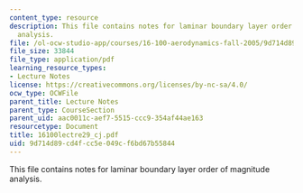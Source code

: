 ```yaml
---
content_type: resource
description: This file contains notes for laminar boundary layer order of magnitude
  analysis.
file: /ol-ocw-studio-app/courses/16-100-aerodynamics-fall-2005/9d714d89cd4fcc5e049cf6bd67b55844_16100lectre29_cj.pdf
file_size: 33844
file_type: application/pdf
learning_resource_types:
- Lecture Notes
license: https://creativecommons.org/licenses/by-nc-sa/4.0/
ocw_type: OCWFile
parent_title: Lecture Notes
parent_type: CourseSection
parent_uid: aac0011c-aef7-5515-ccc9-354af44ae163
resourcetype: Document
title: 16100lectre29_cj.pdf
uid: 9d714d89-cd4f-cc5e-049c-f6bd67b55844
---
```

This file contains notes for laminar boundary layer order of magnitude analysis.